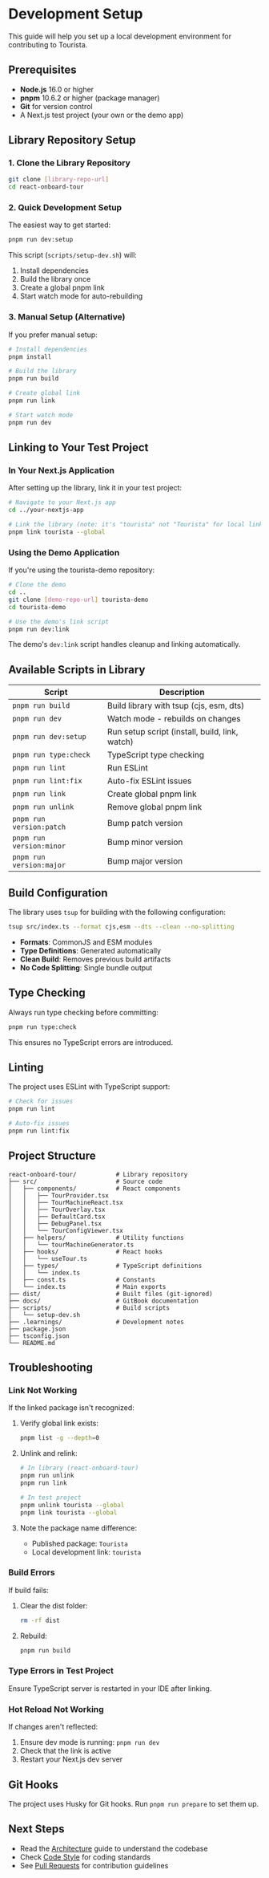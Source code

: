 # Development Setup

This guide will help you set up a local development environment for contributing to Tourista.

## Prerequisites

- **Node.js** 16.0 or higher
- **pnpm** 10.6.2 or higher (package manager)
- **Git** for version control
- A Next.js test project (your own or the demo app)

## Library Repository Setup

### 1. Clone the Library Repository

```bash
git clone [library-repo-url]
cd react-onboard-tour
```

### 2. Quick Development Setup

The easiest way to get started:

```bash
pnpm run dev:setup
```

This script (`scripts/setup-dev.sh`) will:

1. Install dependencies
2. Build the library once
3. Create a global pnpm link
4. Start watch mode for auto-rebuilding

### 3. Manual Setup (Alternative)

If you prefer manual setup:

```bash
# Install dependencies
pnpm install

# Build the library
pnpm run build

# Create global link
pnpm run link

# Start watch mode
pnpm run dev
```

## Linking to Your Test Project

### In Your Next.js Application

After setting up the library, link it in your test project:

```bash
# Navigate to your Next.js app
cd ../your-nextjs-app

# Link the library (note: it's "tourista" not "Tourista" for local link)
pnpm link tourista --global
```

### Using the Demo Application

If you're using the tourista-demo repository:

```bash
# Clone the demo
cd ..
git clone [demo-repo-url] tourista-demo
cd tourista-demo

# Use the demo's link script
pnpm run dev:link
```

The demo's `dev:link` script handles cleanup and linking automatically.

## Available Scripts in Library

| Script                   | Description                                    |
| ------------------------ | ---------------------------------------------- |
| `pnpm run build`         | Build library with tsup (cjs, esm, dts)        |
| `pnpm run dev`           | Watch mode - rebuilds on changes               |
| `pnpm run dev:setup`     | Run setup script (install, build, link, watch) |
| `pnpm run type:check`    | TypeScript type checking                       |
| `pnpm run lint`          | Run ESLint                                     |
| `pnpm run lint:fix`      | Auto-fix ESLint issues                         |
| `pnpm run link`          | Create global pnpm link                        |
| `pnpm run unlink`        | Remove global pnpm link                        |
| `pnpm run version:patch` | Bump patch version                             |
| `pnpm run version:minor` | Bump minor version                             |
| `pnpm run version:major` | Bump major version                             |

## Build Configuration

The library uses `tsup` for building with the following configuration:

```bash
tsup src/index.ts --format cjs,esm --dts --clean --no-splitting
```

- **Formats**: CommonJS and ESM modules
- **Type Definitions**: Generated automatically
- **Clean Build**: Removes previous build artifacts
- **No Code Splitting**: Single bundle output

## Type Checking

Always run type checking before committing:

```bash
pnpm run type:check
```

This ensures no TypeScript errors are introduced.

## Linting

The project uses ESLint with TypeScript support:

```bash
# Check for issues
pnpm run lint

# Auto-fix issues
pnpm run lint:fix
```

## Project Structure

```
react-onboard-tour/           # Library repository
├── src/                      # Source code
│   ├── components/           # React components
│   │   ├── TourProvider.tsx
│   │   ├── TourMachineReact.tsx
│   │   ├── TourOverlay.tsx
│   │   ├── DefaultCard.tsx
│   │   ├── DebugPanel.tsx
│   │   └── TourConfigViewer.tsx
│   ├── helpers/              # Utility functions
│   │   └── tourMachineGenerator.ts
│   ├── hooks/                # React hooks
│   │   └── useTour.ts
│   ├── types/                # TypeScript definitions
│   │   └── index.ts
│   ├── const.ts              # Constants
│   └── index.ts              # Main exports
├── dist/                     # Built files (git-ignored)
├── docs/                     # GitBook documentation
├── scripts/                  # Build scripts
│   └── setup-dev.sh
├── .learnings/               # Development notes
├── package.json
├── tsconfig.json
└── README.md
```

## Troubleshooting

### Link Not Working

If the linked package isn't recognized:

1. Verify global link exists:

   ```bash
   pnpm list -g --depth=0
   ```

2. Unlink and relink:

   ```bash
   # In library (react-onboard-tour)
   pnpm run unlink
   pnpm run link

   # In test project
   pnpm unlink tourista --global
   pnpm link tourista --global
   ```

3. Note the package name difference:
   - Published package: `Tourista`
   - Local development link: `tourista`

### Build Errors

If build fails:

1. Clear the dist folder:

   ```bash
   rm -rf dist
   ```

2. Rebuild:
   ```bash
   pnpm run build
   ```

### Type Errors in Test Project

Ensure TypeScript server is restarted in your IDE after linking.

### Hot Reload Not Working

If changes aren't reflected:

1. Ensure dev mode is running: `pnpm run dev`
2. Check that the link is active
3. Restart your Next.js dev server

## Git Hooks

The project uses Husky for Git hooks. Run `pnpm run prepare` to set them up.

## Next Steps

- Read the [Architecture](./architecture.md) guide to understand the codebase
- Check [Code Style](./code-style.md) for coding standards
- See [Pull Requests](./pull-requests.md) for contribution guidelines
